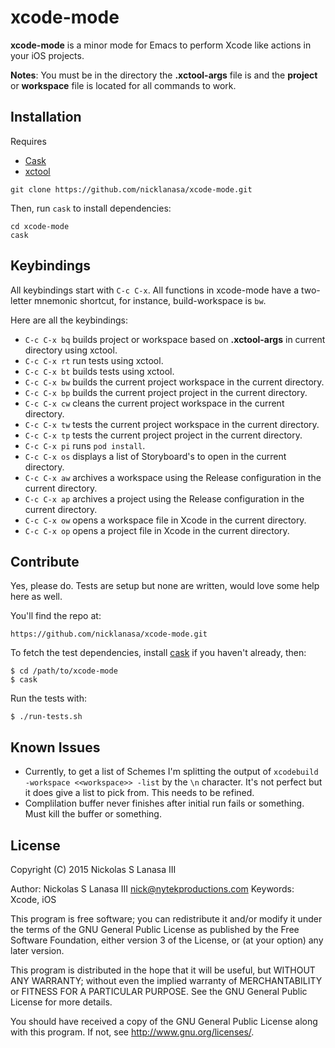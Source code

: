 # xcode-mode

**xcode-mode** is a minor mode for Emacs to perform Xcode like actions in your iOS projects.

**Notes**: You must be in the directory the **.xctool-args** file is and the **project** or **workspace** file is located for all commands to work.

## Installation

Requires
* [Cask](https://github.com/cask/cask)
* [xctool](https://github.com/facebook/xctool)

```
git clone https://github.com/nicklanasa/xcode-mode.git
```

Then, run `cask` to install dependencies:

```
cd xcode-mode
cask
```

## Keybindings

All keybindings start with `C-c C-x`. All functions in xcode-mode have a two-letter mnemonic shortcut, for instance, build-workspace is `bw`.

Here are all the keybindings:

* `C-c C-x bq` builds project or workspace based on **.xctool-args** in current directory using xctool.
* `C-c C-x rt` run tests using xctool.
* `C-c C-x bt` builds tests using xctool.
* `C-c C-x bw` builds the current project workspace in the current directory.
* `C-c C-x bp` builds the current project project in the current directory.
* `C-c C-x cw` cleans the current project workspace in the current directory.
* `C-c C-x tw` tests the current project workspace in the current directory.
* `C-c C-x tp` tests the current project project in the current directory.
* `C-c C-x pi` runs `pod install`.
* `C-c C-x os` displays a list of Storyboard's to open in the current directory.
* `C-c C-x aw` archives a workspace using the Release configuration in the current directory.
* `C-c C-x ap` archives a project using the Release configuration in the current directory.
* `C-c C-x ow` opens a workspace file in Xcode in the current directory.
* `C-c C-x op` opens a project file in Xcode in the current directory.

## Contribute

Yes, please do. Tests are setup but none are written, would love some help here as well.

You'll find the repo at:

    https://github.com/nicklanasa/xcode-mode.git

To fetch the test dependencies, install
[cask](https://github.com/rejeep/cask.el) if you haven't already,
then:

    $ cd /path/to/xcode-mode
    $ cask

Run the tests with:

    $ ./run-tests.sh

## Known Issues

* Currently, to get a list of Schemes I'm splitting the output of `xcodebuild -workspace <<workspace>> -list` by the `\n` character. It's not perfect but it does give a list to pick from. This needs to be refined.
* Complilation buffer never finishes after initial run fails or something. Must kill the buffer or something.

## License

Copyright (C) 2015 Nickolas S Lanasa III

Author: Nickolas S Lanasa III <nick@nytekproductions.com>
Keywords: Xcode, iOS

This program is free software; you can redistribute it and/or modify
it under the terms of the GNU General Public License as published by
the Free Software Foundation, either version 3 of the License, or
(at your option) any later version.

This program is distributed in the hope that it will be useful,
but WITHOUT ANY WARRANTY; without even the implied warranty of
MERCHANTABILITY or FITNESS FOR A PARTICULAR PURPOSE.  See the
GNU General Public License for more details.

You should have received a copy of the GNU General Public License
along with this program.  If not, see <http://www.gnu.org/licenses/>.

